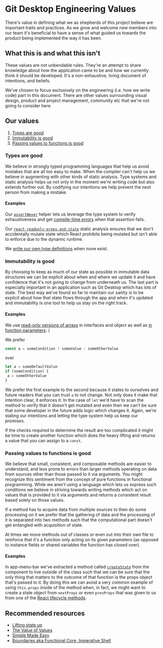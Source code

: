 # Git Desktop Engineering Values

There's value in defining what we as shepherds of this project believe are important traits and practices. As we grow and welcome new members into our team it's beneficial to have a sense of what guided us towards the product being implemented the way it has been.

## What this is and what this isn't

These values are not unbendable rules. They're an attempt to share knowledge about how the application came to be and how we currently think it should be developed. It's a non-exhaustive, living document of intentions, and beliefs.

We've chosen to focus exclusively on the engineering (i.e. how we write code) part in this document. There are other values surrounding visual design, product and project management, community etc that we're not going to consider here.

## Our values

1. [Types are good](#types-are-good)
2. [Immutability is good](#immutability-is-good)
3. [Passing values to functions is good](#passing-values-to-functions-is-good)

### Types are good

We believe in strongly typed programming languages that help us avoid mistakes that are all too easy to make. When the compiler can't help us we believe in augmenting with other kinds of static analysis. Type systems and static analysis helps us not only in the moment we're writing code but also extends further out. By codifying our intentions we help prevent the next person from making a mistake.

#### Examples

Our [`assertNever`](https://github.com/xixu-me/git-desktop/blob/d26fd1ee670dfa7f16ded74b7a4108d2bfe68c79/app/src/lib/fatal-error.ts#L6-L21) helper lets us leverage the type system to verify exhaustiveness and get [compile-time errors](https://github.com/xixu-me/git-desktop/blob/8fc8e6f5d1a8153cc92bb0e324b9c26602211646/app/src/ui/branches/ci-status.tsx#L36-L47) when that assertion fails.

Our [`react-readonly-props-and-state`](https://github.com/xixu-me/git-desktop/blob/075c9e81f312ed7f2bcf631c4b158c25f9afd6a1/eslint-rules/react-readonly-props-and-state.js) static analysis ensures that we don't accidentally mutate state which React prohibits being mutated but isn't able to enforce due to the dynamic runtime.

We [write our own type definitions](https://github.com/xixu-me/git-desktop/blob/eee92a96943afbc39057b1aae66c642e23dbf136/app/src/lib/globals.d.ts#L94-L112) when none exist.

### Immutability is good

By choosing to keep as much of our state as possible in immutable data structures we can be explicit about when and where we update it and have confidence that it's not going to change from underneath us. The last part is especially important in an application such as Git Desktop which has lots of state. The best way we've found so far to maintain our sanity is to be explicit about how that state flows through the app and when it's updated and immutability is one tool to help us stay on the right track.

#### Examples

We use [read-only versions of arrays](https://github.com/xixu-me/git-desktop/blob/a61a5bdc94ee8237dfff328957cdaee99a9b61e1/app/src/models/commit.ts#L21) in interfaces and object as well as [in function parameters](https://github.com/xixu-me/git-desktop/blob/355f9671860e4777827912ddc6aac44399f5732f/app/src/lib/email.ts#L17). (

We prefer

```ts
const a = someCondition ? someValue : someOtherValue
```

over

```ts
let a = someDefaultValue
if (someCondition) {
 a = someOtherValue
}
```

We prefer the first example to the second because it states to ourselves and future readers that you can trust `a` to not change. Not only does it make that intention clear, it enforces it. In the case of `let` we'd have to scan the method to verify that it doesn't get mutated and even then we can't be sure that some developer in the future adds logic which changes it. Again, we're stating our intentions and letting the type system help us keep our promises.

If the checks required to determine the result are too complicated it might be time to create another function which does the heavy lifting and returns a value that you can assign to a `const`.

### Passing values to functions is good

We believe that small, consistent, and composable methods are easier to understand, and less prone to errors than larger methods operating on data from sources other than those passed to it via arguments. You might recognize this sentiment from the concept of pure functions in functional programming. While we aren't using a language which lets us express such conditions we believe in striving towards writing methods which act on values that is provided to it via arguments and returns a consistent result based solely on those values.

If a method has to acquire data from multiple sources to then do some processing on it we prefer that the gathering of data and the processing of it is separated into two methods such that the computational part doesn't get entangled with acquisition of state.

At times we move methods out of classes or even out into their own file to reinforce that it's a function only acting on its given parameters (as opposed to instance fields or shared variables the function has closed over).

#### Examples

In app-menu-bar we've extracted a method called [`createState`](https://github.com/xixu-me/git-desktop/blob/d26fd1ee670dfa7f16ded74b7a4108d2bfe68c79/app/src/ui/app-menu/app-menu-bar.tsx#L50-L75) from the component to live outside of the class such that we can be sure that the only thing that matters to the outcome of that function is the props object that's passed to it. By doing this we can avoid a very common example of using `this.props` inside of the method when, in fact, we might want to create a state object from `nextProps` or even `prevProps` that was given to us from one of the [React lifecycle methods](https://reactjs.org/docs/react-component.html#the-component-lifecycle).

## Recommended resources

- [Lifting state up](https://reactjs.org/docs/lifting-state-up.html)
- [The Value of Values](https://www.infoq.com/presentations/Value-Values)
- [Simple Made Easy](https://www.infoq.com/presentations/Simple-Made-Easy)
- [Boundaries aka Functional Core, Imperative Shell](https://www.destroyallsoftware.com/talks/boundaries)
